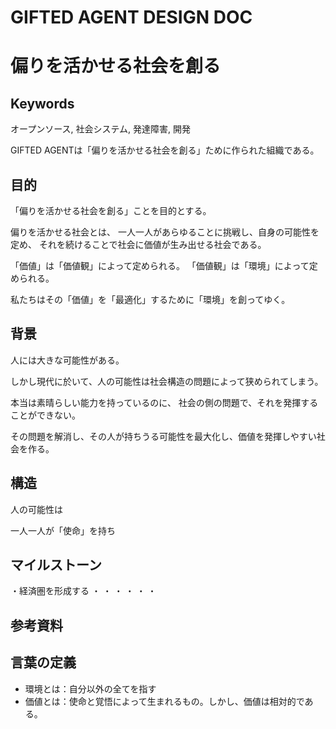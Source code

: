 GIFTED AGENT DESIGN DOC
=======

# 偏りを活かせる社会を創る

## Keywords
オープンソース, 社会システム, 発達障害, 開発

GIFTED AGENTは「偏りを活かせる社会を創る」ために作られた組織である。

## 目的

「偏りを活かせる社会を創る」ことを目的とする。

偏りを活かせる社会とは、
一人一人があらゆることに挑戦し、自身の可能性を定め、
それを続けることで社会に価値が生み出せる社会である。

「価値」は「価値観」によって定められる。
「価値観」は「環境」によって定められる。

私たちはその「価値」を「最適化」するために「環境」を創ってゆく。

## 背景

人には大きな可能性がある。

しかし現代に於いて、人の可能性は社会構造の問題によって狭められてしまう。

本当は素晴らしい能力を持っているのに、
社会の側の問題で、それを発揮することができない。

その問題を解消し、その人が持ちうる可能性を最大化し、価値を発揮しやすい社会を作る。

## 構造

人の可能性は

一人一人が「使命」を持ち

## マイルストーン

・経済圏を形成する
・
・
・
・
・
・

## 参考資料


## 言葉の定義

- 環境とは：自分以外の全てを指す
- 価値とは：使命と覚悟によって生まれるもの。しかし、価値は相対的である。